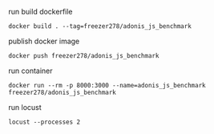 run build dockerfile
```
docker build . --tag=freezer278/adonis_js_benchmark
```
publish docker image
```
docker push freezer278/adonis_js_benchmark
```

run container
```
docker run --rm -p 8000:3000 --name=adonis_js_benchmark freezer278/adonis_js_benchmark
```

run locust
```
locust --processes 2
```
